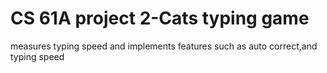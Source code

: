# CS 61A project 2-Cats typing game
measures typing speed and implements features such as auto correct,and typing speed
